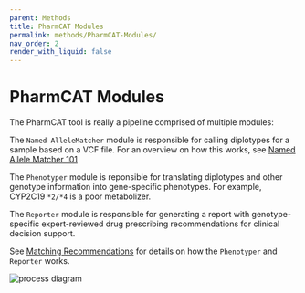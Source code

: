 ```yaml
---
parent: Methods
title: PharmCAT Modules
permalink: methods/PharmCAT-Modules/
nav_order: 2
render_with_liquid: false
---
```

# PharmCAT Modules

The PharmCAT tool is really a pipeline comprised of multiple modules:

The `Named AlleleMatcher` module is responsible for calling diplotypes for a sample based on a VCF file.  For an overview on how this works, see [Named Allele Matcher 101](/methods/NamedAlleleMatcher-101)

The `Phenotyper` module is reponsible for translating diplotypes and other genotype information into gene-specific phenotypes. For example, CYP2C19 `*2/*4` is a poor metabolizer.

The `Reporter` module is responsible for generating a report with genotype-specific expert-reviewed drug prescribing recommendations for clinical decision support.

See [Matching Recommendations](/methods/Matching-Recommendations) for details on how the `Phenotyper` and `Reporter` works. 

![process diagram](/images/flowchart.png)
